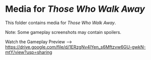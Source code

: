 # Media for *Those Who Walk Away*

This folder contains media for *Those Who Walk Away*.

Note: Some gameplay screenshots may contain spoilers.

Watch the Gameplay Preview --> https://drive.google.com/file/d/1ERzgNv4lYen_s6Mftzvw6GU-gwkN-mtY/view?usp=sharing
